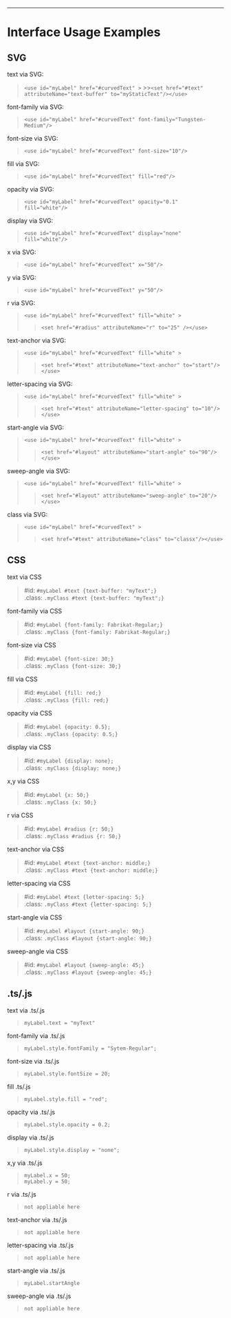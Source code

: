 ________________
Interface Usage Examples
=
SVG
-
text via SVG:
   >`<use id="myLabel" href="#curvedText" >`
      >>`<set href="#text" attributeName="text-buffer" to="myStaticText"/></use>`

font-family via SVG:
   >`<use id="myLabel" href="#curvedText" font-family="Tungsten-Medium"/>`

font-size via SVG:
   >`<use id="myLabel" href="#curvedText" font-size="10"/>`

fill via SVG:
  >`<use id="myLabel" href="#curvedText" fill="red"/>`

opacity via SVG:
  >`<use id="myLabel" href="#curvedText" opacity="0.1" fill="white"/>`

display via SVG:
>`<use id="myLabel" href="#curvedText" display="none" fill="white"/>`

x via SVG:
>`<use id="myLabel" href="#curvedText" x="50"/>`

y via SVG:
>`<use id="myLabel" href="#curvedText" y="50"/>`

r via SVG:
>`<use id="myLabel" href="#curvedText" fill="white" >`
>>`<set href="#radius" attributeName="r" to="25" /></use>`

text-anchor via SVG:
>`<use id="myLabel" href="#curvedText" fill="white" >`
>>`<set href="#text" attributeName="text-anchor" to="start"/></use>`

letter-spacing via SVG:
>`<use id="myLabel" href="#curvedText" fill="white" >`
>>`<set href="#text" attributeName="letter-spacing" to="10"/></use>`

start-angle via SVG:
>`<use id="myLabel" href="#curvedText" fill="white" >`
>>`<set href="#layout" attributeName="start-angle" to="90"/></use>`

sweep-angle via SVG:
>`<use id="myLabel" href="#curvedText" fill="white" >`
>>`<set href="#layout" attributeName="sweep-angle" to="20"/></use>`

class via SVG:
>`<use id="myLabel" href="#curvedText" >`
>>`<set href="#text" attributeName="class" to="classx"/></use>`

CSS
-
text via CSS
>#id:  `#myLabel #text {text-buffer: "myText";}`\
>.class: `.myClass #text {text-buffer: "myText";}`

font-family via CSS
>#id: `#myLabel {font-family: Fabrikat-Regular;}`\
>.class: `.myClass {font-family: Fabrikat-Regular;}`

font-size via CSS
>#id: `#myLabel {font-size: 30;}`\
>.class: `.myClass {font-size: 30;}`

fill via CSS
>#id: `#myLabel {fill: red;}`\
>.class: `.myClass {fill: red;}`

opacity via CSS
>#id: `#myLabel {opacity: 0.5};`\
>.class: `.myClass {opacity: 0.5;}`

display via CSS
>#id: `#myLabel {display: none};`\
>.class: `.myClass {display: none;}`

x,y via CSS
>#id:  `#myLabel {x: 50;}`\
>.class: `.myClass {x: 50;}`

r via CSS
>#id:  `#myLabel #radius {r: 50;}`\
>.class: `.myClass #radius {r: 50;}`

text-anchor via CSS
>#id:  `#myLabel #text {text-anchor: middle;}`\
>.class: `.myClass #text {text-anchor: middle;}`

letter-spacing via CSS
>#id:  `#myLabel #text {letter-spacing: 5;}`\
>.class: `.myClass #text {letter-spacing: 5;}`

start-angle via CSS
>#id:  `#myLabel #layout {start-angle: 90;}`\
>.class: `.myClass #layout {start-angle: 90;}`

sweep-angle via CSS
>#id:  `#myLabel #layout {sweep-angle: 45;}`\
>.class: `.myClass #layout {sweep-angle: 45;}`



.ts/.js
-
text via .ts/.js
> `myLabel.text = "myText"`

font-family via .ts/.js
> `myLabel.style.fontFamily = "Sytem-Regular";`

font-size via .ts/.js
> `myLabel.style.fontSize = 20;`

fill .ts/.js
> `myLabel.style.fill = "red";`

opacity via .ts/.js
> `myLabel.style.opacity = 0.2;`

display via .ts/.js
> `myLabel.style.display = "none";`

x,y via .ts/.js
>`myLabel.x = 50;`\
>`myLabel.y = 50;`

r via .ts/.js
> `not appliable here`

text-anchor via .ts/.js
> `not appliable here`

letter-spacing via .ts/.js
> `not appliable here`

start-angle via .ts/.js
> `myLabel.startAngle`

sweep-angle via .ts/.js
> `not appliable here`